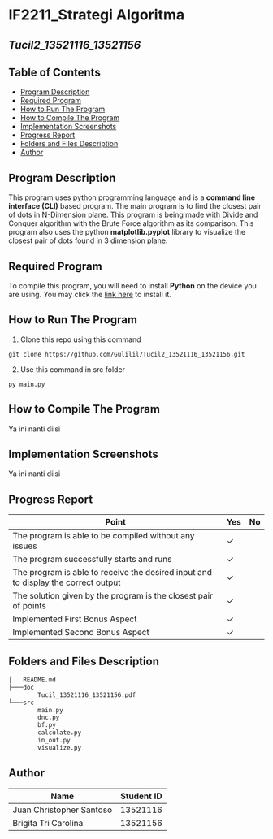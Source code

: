 # IF2211_Strategi Algoritma

## *Tucil2_13521116_13521156*

## **Table of Contents**
* [Program Description](#program-description)
* [Required Program](#required-program)
* [How to Run The Program](#how-to-run-the-program)
* [How to Compile The Program](#how-to-compile-the-program)
* [Implementation Screenshots](#implementation-screenshots)
* [Progress Report](#progress-report)
* [Folders and Files Description](#folders-and-files-description)
* [Author](#author)

## **Program Description**
This program uses python programming language and is a **command line interface (CLI)** based program. The main program is to find the closest pair of dots in N-Dimension plane. This program is being made with Divide and Conquer algorithm with the Brute Force algorithm as its comparison. This program also uses the python **matplotlib.pyplot** library to visualize the closest pair of dots found in 3 dimension plane.   

## **Required Program**
To compile this program, you will need to install **Python** on the device you are using. You may click the [link here](#https://www.python.org/downloads/) to install it.

## **How to Run The Program**
1. Clone this repo using this command
```
git clone https://github.com/Gulilil/Tucil2_13521116_13521156.git
```
2. Use this command in src folder
```
py main.py
```

## **How to Compile The Program**
Ya ini nanti diisi

## **Implementation Screenshots**
Ya ini nanti diisi

## **Progress Report**

| Point | Yes | No |
|-----|-----|------|
|The program is able to be compiled without any issues| &check; |    |
|The program successfully starts and runs | &check; |  |
|The program is able to receive the desired input and to display the correct output | &check; |  |
|The solution given by the program is the closest pair of points| &check; |  |
| Implemented First Bonus Aspect| &check; |  |
| Implemented Second Bonus Aspect | &check; |  |


## **Folders and Files Description**
```bash
│   README.md
├───doc
        Tucil_13521116_13521156.pdf
└───src
        main.py
        dnc.py
        bf.py
        calculate.py
        in_out.py
        visualize.py
```

## **Author**
| Name | Student ID |
|-------|------------|
| Juan Christopher Santoso | 13521116|
| Brigita Tri Carolina | 13521156 |




